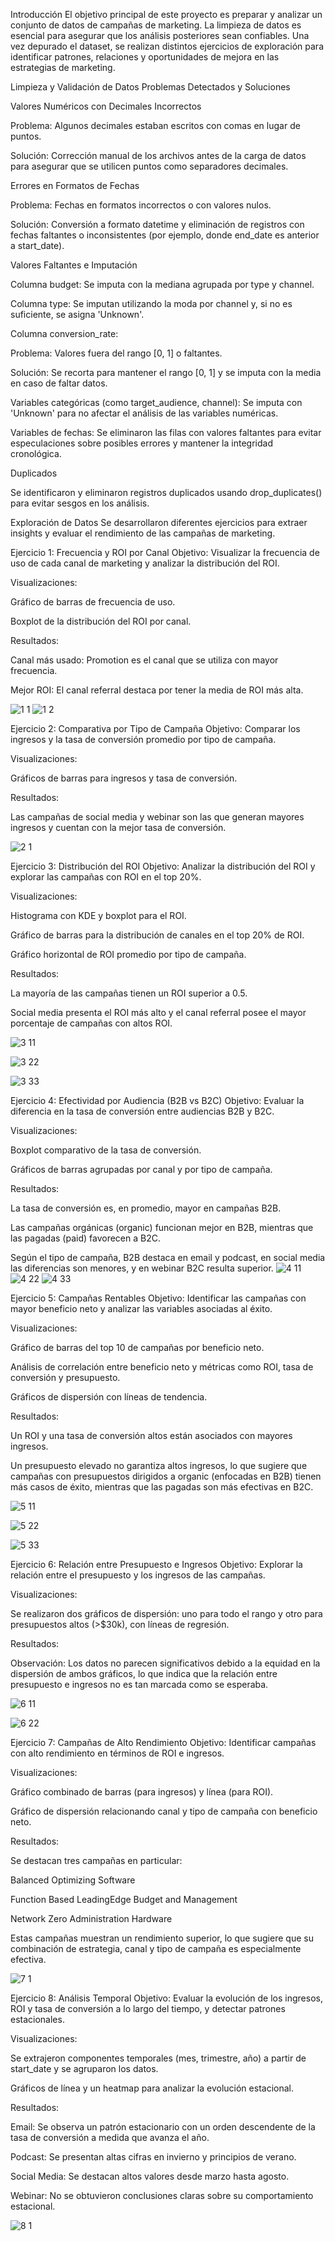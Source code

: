 Introducción
El objetivo principal de este proyecto es preparar y analizar un conjunto de datos de campañas de marketing. La limpieza de datos es esencial para asegurar que los análisis posteriores sean confiables. Una vez depurado el dataset, se realizan distintos ejercicios de exploración para identificar patrones, relaciones y oportunidades de mejora en las estrategias de marketing.

Limpieza y Validación de Datos
Problemas Detectados y Soluciones

Valores Numéricos con Decimales Incorrectos

Problema: Algunos decimales estaban escritos con comas en lugar de puntos.

Solución: Corrección manual de los archivos antes de la carga de datos para asegurar que se utilicen puntos como separadores decimales.



Errores en Formatos de Fechas

Problema: Fechas en formatos incorrectos o con valores nulos.

Solución: Conversión a formato datetime y eliminación de registros con fechas faltantes o inconsistentes (por ejemplo, donde end_date es anterior a start_date).



Valores Faltantes e Imputación

Columna budget:
Se imputa con la mediana agrupada por type y channel.

Columna type:
Se imputan utilizando la moda por channel y, si no es suficiente, se asigna 'Unknown'.

Columna conversion_rate:

Problema: Valores fuera del rango [0, 1] o faltantes.

Solución: Se recorta para mantener el rango [0, 1] y se imputa con la media en caso de faltar datos.

Variables categóricas (como target_audience, channel):
Se imputa con 'Unknown' para no afectar el análisis de las variables numéricas.

Variables de fechas:
Se eliminaron las filas con valores faltantes para evitar especulaciones sobre posibles errores y mantener la integridad cronológica.




Duplicados

Se identificaron y eliminaron registros duplicados usando drop_duplicates() para evitar sesgos en los análisis.












Exploración de Datos
Se desarrollaron diferentes ejercicios para extraer insights y evaluar el rendimiento de las campañas de marketing.




Ejercicio 1: Frecuencia y ROI por Canal
Objetivo:
Visualizar la frecuencia de uso de cada canal de marketing y analizar la distribución del ROI.

Visualizaciones:

Gráfico de barras de frecuencia de uso.

Boxplot de la distribución del ROI por canal.

Resultados:

Canal más usado: Promotion es el canal que se utiliza con mayor frecuencia.

Mejor ROI: El canal referral destaca por tener la media de ROI más alta.



![1 1](https://github.com/user-attachments/assets/5b660ab4-9825-4946-a801-e3f44e5ae836)
![1 2](https://github.com/user-attachments/assets/a1644559-1f8a-4b15-891f-77670d5a2ea8)



Ejercicio 2: Comparativa por Tipo de Campaña
Objetivo:
Comparar los ingresos y la tasa de conversión promedio por tipo de campaña.

Visualizaciones:

Gráficos de barras para ingresos y tasa de conversión.

Resultados:

Las campañas de social media y webinar son las que generan mayores ingresos y cuentan con la mejor tasa de conversión.


![2 1](https://github.com/user-attachments/assets/0dec90d9-04e5-49a3-862e-a69a7c0319d0)




Ejercicio 3: Distribución del ROI
Objetivo:
Analizar la distribución del ROI y explorar las campañas con ROI en el top 20%.

Visualizaciones:

Histograma con KDE y boxplot para el ROI.

Gráfico de barras para la distribución de canales en el top 20% de ROI.

Gráfico horizontal de ROI promedio por tipo de campaña.

Resultados:

La mayoría de las campañas tienen un ROI superior a 0.5.

Social media presenta el ROI más alto y el canal referral posee el mayor porcentaje de campañas con altos ROI.

![3 11](https://github.com/user-attachments/assets/21ee58a1-6699-4561-9a39-4a59b59f0b6b)

![3 22](https://github.com/user-attachments/assets/19763cdf-73bc-46d8-879e-16537aa3341e)

![3 33](https://github.com/user-attachments/assets/35de6c72-38c1-48f7-9937-ba4b35552b2f)



Ejercicio 4: Efectividad por Audiencia (B2B vs B2C)
Objetivo:
Evaluar la diferencia en la tasa de conversión entre audiencias B2B y B2C.

Visualizaciones:

Boxplot comparativo de la tasa de conversión.

Gráficos de barras agrupadas por canal y por tipo de campaña.

Resultados:

La tasa de conversión es, en promedio, mayor en campañas B2B.

Las campañas orgánicas (organic) funcionan mejor en B2B, mientras que las pagadas (paid) favorecen a B2C.

Según el tipo de campaña, B2B destaca en email y podcast, en social media las diferencias son menores, y en webinar B2C resulta superior.
![4 11](https://github.com/user-attachments/assets/3f14389f-d66f-4766-9923-d9f62bc26c69)
![4 22](https://github.com/user-attachments/assets/6fc17bbd-f02f-4a1e-b620-502aea9d09c9)
![4 33](https://github.com/user-attachments/assets/affbe3c5-2e5c-49f7-ac58-db01b294bca3)





Ejercicio 5: Campañas Rentables
Objetivo:
Identificar las campañas con mayor beneficio neto y analizar las variables asociadas al éxito.

Visualizaciones:

Gráfico de barras del top 10 de campañas por beneficio neto.

Análisis de correlación entre beneficio neto y métricas como ROI, tasa de conversión y presupuesto.

Gráficos de dispersión con líneas de tendencia.

Resultados:

Un ROI y una tasa de conversión altos están asociados con mayores ingresos.

Un presupuesto elevado no garantiza altos ingresos, lo que sugiere que campañas con presupuestos dirigidos a organic (enfocadas en B2B) tienen más casos de éxito, mientras que las pagadas son más efectivas en B2C.

![5 11](https://github.com/user-attachments/assets/c3a50a0b-c765-408c-b352-2e4f90d688a6)

![5 22](https://github.com/user-attachments/assets/8a79a2b9-ca57-40b9-a593-9d242ad6bebc)

![5 33](https://github.com/user-attachments/assets/87ab4662-3672-4e2f-8490-b1e308ae85ee)


Ejercicio 6: Relación entre Presupuesto e Ingresos
Objetivo:
Explorar la relación entre el presupuesto y los ingresos de las campañas.

Visualizaciones:

Se realizaron dos gráficos de dispersión: uno para todo el rango y otro para presupuestos altos (>$30k), con líneas de regresión.

Resultados:

Observación: Los datos no parecen significativos debido a la equidad en la dispersión de ambos gráficos, lo que indica que la relación entre presupuesto e ingresos no es tan marcada como se esperaba.

![6 11](https://github.com/user-attachments/assets/c07ce974-7671-44db-90c9-e117501f7657)


![6 22](https://github.com/user-attachments/assets/9662c5a5-6f62-4d59-b54a-0d329cebd7ef)



Ejercicio 7: Campañas de Alto Rendimiento
Objetivo:
Identificar campañas con alto rendimiento en términos de ROI e ingresos.

Visualizaciones:

Gráfico combinado de barras (para ingresos) y línea (para ROI).

Gráfico de dispersión relacionando canal y tipo de campaña con beneficio neto.

Resultados:

Se destacan tres campañas en particular:

Balanced Optimizing Software

Function Based LeadingEdge Budget and Management

Network Zero Administration Hardware

Estas campañas muestran un rendimiento superior, lo que sugiere que su combinación de estrategia, canal y tipo de campaña es especialmente efectiva.


![7 1](https://github.com/user-attachments/assets/c417c7fa-43cd-42da-94c8-9ed6d276db89)





Ejercicio 8: Análisis Temporal
Objetivo:
Evaluar la evolución de los ingresos, ROI y tasa de conversión a lo largo del tiempo, y detectar patrones estacionales.

Visualizaciones:

Se extrajeron componentes temporales (mes, trimestre, año) a partir de start_date y se agruparon los datos.

Gráficos de línea y un heatmap para analizar la evolución estacional.

Resultados:

Email: Se observa un patrón estacionario con un orden descendente de la tasa de conversión a medida que avanza el año.

Podcast: Se presentan altas cifras en invierno y principios de verano.

Social Media: Se destacan altos valores desde marzo hasta agosto.

Webinar: No se obtuvieron conclusiones claras sobre su comportamiento estacional.

![8 1](https://github.com/user-attachments/assets/ffa212dc-dfd8-4af5-b364-eae6aacbc34b)

